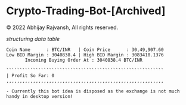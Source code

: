 # Crypto-Trading-Bot-[Archived]

© 2022 Abhijay Rajvansh, All rights reserved.

*structuring data table*

~~~~~~~~~~~~~~~~~~~~(16:08:42 26/01/22)~~~~~~~~~~~~~~~~~~~~
Coin Name      : BTC/INR   | Coin Price      : 30,49,907.60
Low BID Margin : 3040838.4 | High BID Margin : 3083410.1376
       Incoming Buying Order At : 3040838.4 BTC/INR  

```````````````````````````````````````````````````````````
| Profit So Far: 0
,,,,,,,,,,,,,,,,,,,,,,,,,,,,,,,,,,,,,,,,,,,,,,,,,,,,,,,,,,,

- Currently this bot idea is disposed as the exchange is not much handy in desktop version!
